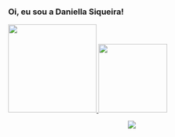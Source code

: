 ### Oi, eu sou a Daniella Siqueira!

<div> 
  <a href="https://github.com/daniellasiqueira">
  <img height="180em" src="https://github-readme-stats.vercel.app/api?username=daniellasiqueira&show_icons=true&theme=omni&include_all_commits=true&count_private=true"/>
  <img height="140 em" src="https://github-readme-stats.vercel.app/api/top-langs/?username=daniellasiqueira&layout=compact&langs_count=16&theme=omni"/>
</div>

<p align="center">
  <a href="https://skillicons.dev">
    <img src="https://skillicons.dev/icons?i=git,py,html,ps,vscode" />
  </a>
</p>
